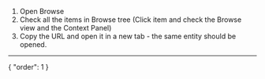 1. Open Browse
2. Check all the items in Browse tree (Click item and check the Browse view and the Context Panel)
3. Copy the URL and open it in a new tab - the same entity should be opened.
---
{
  "order": 1
}